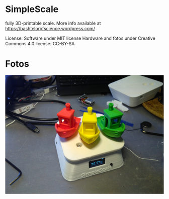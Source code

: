 # SimpleScale
fully 3D-printable scale. More info available at https://bashtelorofscience.wordpress.com/ 

License:
Software under MIT license
Hardware and fotos under Creative Commons 4.0 license: CC-BY-SA

# Fotos
![Simple Scale](/images/IMG_20170423_160724.jpg) 




